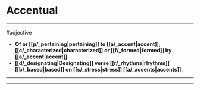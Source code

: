 # Accentual
---
#adjective
- **Of or [[p/_pertaining|pertaining]] to [[a/_accent|accent]]; [[c/_characterized|characterized]] or [[f/_formed|formed]] by [[a/_accent|accent]].**
- **[[d/_designating|Designating]] verse [[r/_rhythms|rhythms]] [[b/_based|based]] on [[s/_stress|stress]] [[a/_accents|accents]].**
---
---
